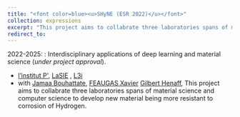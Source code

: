 ```yaml
---
title: "<font color=blue><u>SHyNE (ESR 2022)</u></font>"
collection: expressions
excerpt: "This project aims to collabrate three laboratories spans of material science and computer science to develop new material being more resistant to corrosion of Hydrogen."
redirect_to: 
---
```


2022-2025: : Interdisciplinary applications of deep learning and material science (*under project approval*).

- [l’institut P'](https://pprime.fr/en/home-pprime/), [LaSIE](https://lasie.univ-larochelle.fr/)  , [L3i](https://l3i.univ-larochelle.fr/)
- with [Jamaa Bouhattate](https://scholar.google.fr/citations?user=ARHabtUAAAAJ&hl=fr), [FEAUGAS Xavier](https://lasie.univ-larochelle.fr/FEAUGAS-Xavier) [Gilbert Henaff](https://pprime.fr/en/henaff-gilbert-2/), 
This project aims to collabrate three laboratories spans of material science and computer science to develop new material being more resistant to corrosion of Hydrogen.


